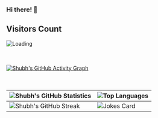 ### Hi there! 👋

<!--
**scorchy38/scorchy38** is a ✨ _special_ ✨ repository because its `README.md` (this file) appears on your GitHub profile.

Here are some ideas to get you started:

- 🔭 I’m currently working on ...
- 🌱 I’m currently learning ...
- 👯 I’m looking to collaborate on ...
- 🤔 I’m looking for help with ...
- 💬 Ask me about ...
- 📫 How to reach me: ...
- 😄 Pronouns: ...
- ⚡ Fun fact: ...
-->

## Visitors Count

<img align="left" src = "https://profile-counter.glitch.me/scorchy38/count.svg" alt ="Loading">

<br />
<br />
<br />

[![Shubh's GitHub Activity Graph](https://activity-graph.herokuapp.com/graph?username=scorchy38&theme=xcode)](https://git.io/scorchy38)
<br />
<br />
<br />

| ![Shubh's GitHub Statistics](https://github-readme-stats.vercel.app/api?username=scorchy38&show_icons=true) | ![Top Languages](https://github-readme-stats.vercel.app/api/top-langs/?username=scorchy38) |
| --- | --- |
| ![Shubh's GitHub Streak](https://github-readme-streak-stats.herokuapp.com/?user=scorchy38) | ![Jokes Card](https://readme-jokes.vercel.app/api) |
